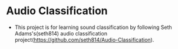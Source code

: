 # Audio Classification
- This project is for learning sound classification by following Seth Adams's(seth814) 
audio classification project(https://github.com/seth814/Audio-Classification).
